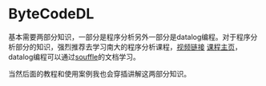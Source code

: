 # ByteCodeDL

基本需要两部分知识，一部分是程序分析另外一部分是datalog编程。对于程序分析部分的知识，强烈推荐去学习南大的程序分析课程，[视频链接](https://space.bilibili.com/2919428/channel/seriesdetail?sid=1006553) [课程主页](https://pascal-group.bitbucket.io/teaching.html)，datalog编程可以通过[souffle](https://souffle-lang.github.io/)的文档学习。

当然后面的教程和使用案例我也会穿插讲解这两部分知识。